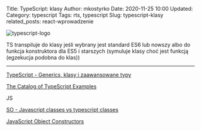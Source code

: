 Title: TypeScript: klasy
Author: mkostyrko
Date: 2020-11-25 10:00
Updated:
Category: typescript
Tags: rts, typescript
Slug: typescript-klasy
related_posts: react-wprowadzenie

![typescript-logo](https://refactoring.guru/images/patterns/languages/typescript.png)


TS transpiluje do klasy jeśli wybrany jest standard ES6 lub nowszy albo do funkcja konstruktora dla ES5 i starszych (symuluje klasy choć jest funkcją (egzekucja podobna do klas))

---

[TypeScript - Generics, klasy i zaawansowane typy](https://www.frontlive.pl/typescript-sredniozaawansowany/)

[The Catalog of TypeScript Examples](https://refactoring.guru/design-patterns/typescript)

JS

[SO - Javascript classes vs typescript classes](https://stackoverflow.com/questions/54841417/javascript-classes-vs-typescript-classes)

[JavaScript Object Constructors](https://www.w3schools.com/js/js_object_constructors.asp)
